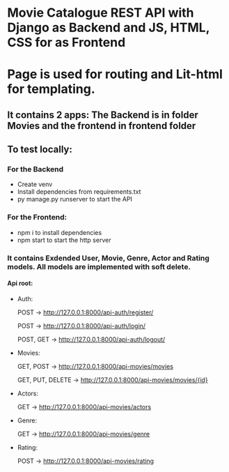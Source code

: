 # Movie Catalogue REST API with Django as Backend and JS, HTML, CSS for as Frontend
# Page is used for routing and Lit-html for templating.
## It contains 2 apps: The Backend is in folder Movies and the frontend in frontend folder


## To test locally:
### For the Backend
- Create venv
- Install dependencies from requirements.txt
- py manage.py runserver to start the API

### For the Frontend:
- npm i to install dependencies
- npm start to start the http server

### It contains Exdended User, Movie, Genre, Actor and Rating models. All models are implemented with soft delete.

#### Api root:

- Auth:

  POST  -> http://127.0.0.1:8000/api-auth/register/

  POST  -> http://127.0.0.1:8000/api-auth/login/

  POST, GET  -> http://127.0.0.1:8000/api-auth/logout/

- Movies:

   GET, POST -> http://127.0.0.1:8000/api-movies/movies
   
   GET, PUT, DELETE -> http://127.0.0.1:8000/api-movies/movies/{id}
  
  
 - Actors:
 
   GET -> http://127.0.0.1:8000/api-movies/actors
  
- Genre:

  GET -> http://127.0.0.1:8000/api-movies/genre
 
- Rating:

  POST -> http://127.0.0.1:8000/api-movies/rating
